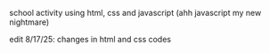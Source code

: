 school activity using html, css and javascript (ahh javascript my new nightmare)

edit 8/17/25: changes in html and css codes
